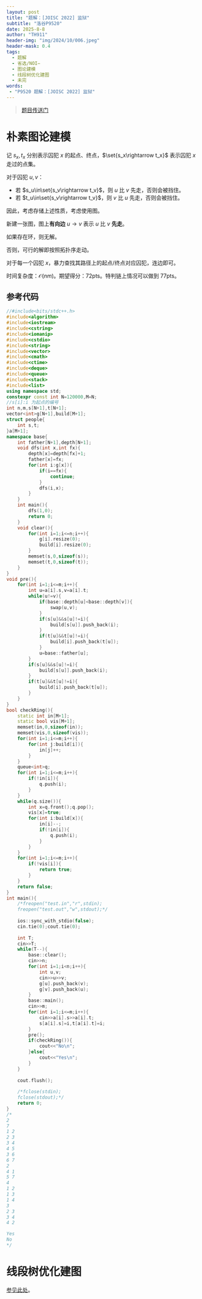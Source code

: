```yaml
---
layout: post
title: "题解：[JOISC 2022] 监狱"
subtitle: "洛谷P9520"
date: 2025-8-8
author: "TH911"
header-img: "img/2024/10/006.jpeg"
header-mask: 0.4
tags:
  - 题解
  - 省选/NOI−
  - 图论建模
  - 线段树优化建图
  - 未完
words:
 - "P9520 题解：[JOISC 2022] 监狱"
---
```


> [题目传送门](https://www.luogu.com.cn/problem/P9520)

# 朴素图论建模

记 $s_x,t_x$ 分别表示囚犯 $x$ 的起点、终点，$\set{s_x\rightarrow t_x}$ 表示囚犯 $x$ 走过的点集。

对于囚犯 $u,v$：

* 若 $s_u\in\set{s_v\rightarrow t_v}$，则 $u$ 比 $v$ 先走，否则会被挡住。
* 若 $t_u\in\set{s_v\rightarrow t_v}$，则 $v$ 比 $u$ 先走，否则会被挡住。

因此，考虑存储上述性质，考虑使用图。

新建一张图，图上**有向边** $u\rightarrow v$ 表示 $u$ 比 $v$ **先走**。

如果存在环，则无解。

否则，可行的解即按照拓扑序走动。

对于每一个囚犯 $x$，暴力查找其路径上的起点/终点对应囚犯，连边即可。

时间复杂度：$\mathcal O(nm)$。期望得分：$\text{72pts}$。特判链上情况可以做到 $\text{77pts}$。

## 参考代码

```cpp
//#include<bits/stdc++.h>
#include<algorithm>
#include<iostream>
#include<cstring>
#include<iomanip>
#include<cstdio>
#include<string>
#include<vector>
#include<cmath>
#include<ctime>
#include<deque>
#include<queue>
#include<stack>
#include<list>
using namespace std;
constexpr const int N=120000,M=N;
//s[i]:i 为起点的编号 
int n,m,s[N+1],t[N+1];
vector<int>g[N+1],build[M+1];
struct people{
	int s,t;
}a[M+1];
namespace base{
	int father[N+1],depth[N+1];
	void dfs(int x,int fx){
		depth[x]=depth[fx]+1;
		father[x]=fx;
		for(int i:g[x]){
			if(i==fx){
				continue;
			}
			dfs(i,x);
		}
	}
	int main(){
		dfs(1,0);
		return 0;
	}
	void clear(){
		for(int i=1;i<=n;i++){
			g[i].resize(0);
			build[i].resize(0);
		}
		memset(s,0,sizeof(s));
		memset(t,0,sizeof(t));
	}
}
void pre(){
	for(int i=1;i<=m;i++){
		int u=a[i].s,v=a[i].t;
		while(u!=v){
			if(base::depth[u]<base::depth[v]){
				swap(u,v);
			}
			if(s[u]&&s[u]!=i){
				build[s[u]].push_back(i);
			}
			if(t[u]&&t[u]!=i){
				build[i].push_back(t[u]);
			}
			u=base::father[u];
		}
		if(s[u]&&s[u]!=i){
			build[s[u]].push_back(i);
		}
		if(t[u]&&t[u]!=i){
			build[i].push_back(t[u]);
		}
	}
}
bool checkRing(){
	static int in[M+1];
	static bool vis[M+1];
	memset(in,0,sizeof(in));
	memset(vis,0,sizeof(vis));
	for(int i=1;i<=m;i++){
		for(int j:build[i]){
			in[j]++;
		}
	}
	queue<int>q;
	for(int i=1;i<=m;i++){
		if(!in[i]){
			q.push(i);
		}
	}
	while(q.size()){
		int x=q.front();q.pop();
		vis[x]=true;
		for(int i:build[x]){
			in[i]--;
			if(!in[i]){
				q.push(i);
			}
		}
	}
	for(int i=1;i<=m;i++){
		if(!vis[i]){
			return true;
		}
	}
	return false;
} 
int main(){
	/*freopen("test.in","r",stdin);
	freopen("test.out","w",stdout);*/
	
	ios::sync_with_stdio(false);
	cin.tie(0);cout.tie(0);
	
	int T;
	cin>>T;
	while(T--){
		base::clear();
		cin>>n;
		for(int i=1;i<n;i++){
			int u,v;
			cin>>u>>v;
			g[u].push_back(v);
			g[v].push_back(u);
		}
		base::main();
		cin>>m;
		for(int i=1;i<=m;i++){
			cin>>a[i].s>>a[i].t;
			s[a[i].s]=i,t[a[i].t]=i;
		}
		pre();
		if(checkRing()){
			cout<<"No\n";
		}else{
			cout<<"Yes\n";
		}
	}
	
	cout.flush();
	
	/*fclose(stdin);
	fclose(stdout);*/
	return 0;
}
/*
2
7
1 2
2 3
3 4
4 5
3 6
6 7
2
4 1
5 7
4
1 2
1 3
1 4
3
2 3
3 4
4 2

Yes
No
*/
```

# 线段树优化建图

[参见此处](./Segment-Tree-Optmize-Graph)。



